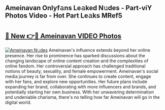 ## Ameinavan Onlyf𝚊ns Le𝚊ked N𝚞des - Part-viY Photos Video - Hot Part Le𝚊ks MRef5

# <h2><a href="http://ab38151.deff.icu/?id=Ameinavan">🔗 New 👉🔴 Ameinavan VIDEO Photos</a></h2>

[![Ameinavan N𝚞des](https://i.imgur.com/rIISA9y.gif)](http://ab38151.deff.icu/?id=Ameinavan)
Ameinavan's influence extends beyond her online presence. Her rise to prominence has sparked discussions about the changing landscape of online content creation and the complexities of online fandom. Her controversial approach has challenged traditional notions of beauty, sexuality, and female empowerment. Ameinavan's social media journey is far from over. She continues to create content, engage with her fans, and explore new opportunities. Her future plans include expanding her brand, collaborating with more influencers and brands, and potentially starting her own business. With her unwavering determination and undeniable charisma, there's no telling how far Ameinavan will go in the digital world.

